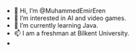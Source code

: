 - 👋 Hi, I’m @MuhammedEmirEren
- 👀 I’m interested in AI and video games. 
- 🌱 I’m currently learning Java.
- 📫 I am a freshman at Bilkent University.
- 


